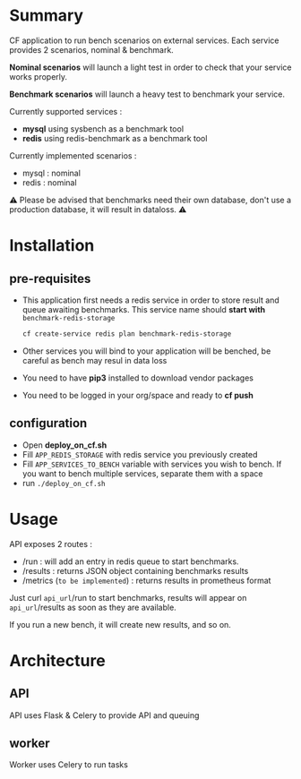 # Summary

CF application to run bench scenarios on external services. Each service provides 2 scenarios, nominal & benchmark.  

**Nominal scenarios** will launch a light test in order to check that your service works properly.

**Benchmark scenarios** will launch a heavy test to benchmark your service.

Currently supported services :

* **mysql** using sysbench as a benchmark tool
* **redis** using redis-benchmark as a benchmark tool

Currently implemented scenarios :

* mysql : nominal
* redis : nominal

:warning: Please be advised that benchmarks need their own database, don't use a production database, it will result in dataloss. :warning: 

# Installation

## pre-requisites

* This application first needs a redis service in order to store result and queue awaiting benchmarks. This service name should **start with** `benchmark-redis-storage`

    ```bash
    cf create-service redis plan benchmark-redis-storage
    ```
* Other services you will bind to your application will be benched, be careful as bench may resul in data loss
* You need to have **pip3** installed to download vendor packages
* You need to be logged in your org/space and ready to **cf push**

## configuration

* Open **deploy_on_cf.sh**
* Fill `APP_REDIS_STORAGE` with redis service you previously created
* Fill `APP_SERVICES_TO_BENCH` variable with services you wish to bench. If you want to bench multiple services, separate them with a space
* run `./deploy_on_cf.sh`

# Usage

API exposes 2 routes :

* /run : will add an entry in redis queue to start benchmarks.
* /results : returns JSON object containing benchmarks results
* /metrics (`to be implemented`) : returns results in prometheus format

Just curl `api_url`/run to start benchmarks, results will appear on `api_url`/results as soon as they are available.

If you run a new bench, it will create new results, and so on.

# Architecture

## API

API uses Flask & Celery to provide API and queuing

## worker

Worker uses Celery to run tasks